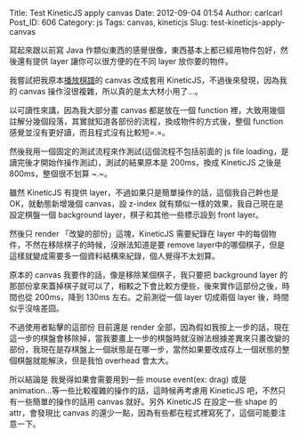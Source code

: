 Title: Test KineticJS apply canvas
Date: 2012-09-04 01:54
Author: carlcarl
Post_ID: 606
Category: js
Tags: canvas, kineticjs
Slug: test-kineticjs-apply-canvas

寫起來跟以前寫 Java 作類似東西的感覺很像，東西基本上都已經用物件包好，然後還有提供 layer
讓你可以很方便的在不同 layer 放你要的物件。  

我嘗試把我原本[播放棋譜][]的 canvas 改成套用 KineticJS，不過後來發現，因為我的 canvas
操作沒很複雜，所以真的是太大材小用了...。

以可讀性來講，因為我大部分畫 canvas 都是放在一個 function 裡，大致用幾個註解分幾個段落，其實就知道各部份的流程，換成物件的方式後，整個 function 感覺並沒有更好讀，而且程式沒有比較短=.=。

然後我用一個固定的測試流程來作測試(這個流程不包括前面的 js file loading，是讀完後才開始作操作測試)，測試的結果原本是 200ms，換成 KineticJS 之後是 800ms，整個很不划算 ~.~。

雖然 KineticJS 有提供 layer，不過如果只是簡單操作的話，這個我自己幹也是
OK，就動態新增幾個 canvas，設 z-index 就有類似一樣的效果，我自己現在是設定棋盤一個 background layer，棋子和其他一些標示設到 front layer。

然後只 render 「改變的部份」這塊，KineticJS 需要紀錄在 layer
中的每個物件，不然在移除棋子的時候，沒辦法知道是要 remove
layer中的哪個棋子，但是這樣就變成需要多一個資料結構來紀錄，個人覺得不太划算。

原本的 canvas 我要作的話，像是移除某個棋子，我只要把 background layer
的那部份拿來蓋掉棋子就可以了，相較之下會比較方便些，後來實作這部份之後，時間也從
200ms，降到 130ms 左右。之前測從一個 layer 切成兩個 layer 後，時間似乎沒啥差囧。

不過使用者點擊的這部份 目前還是 render 全部，因為假如我按上一步的話，現在這一步的棋盤會移除掉，當我要畫上一步的棋盤時就沒辦法根據差異來只畫改變的部份，我現在是存棋盤上一個狀態是在哪一步，當然如果要改成存上一個狀態的整個棋盤就能解決，但是我怕 overhead 會太大。

所以結論是 我覺得如果會需要用到一些 mouse event(ex: drag) 或是
animation...等一些比較複雜的操作的話，這時候再考慮用 KineticJS
吧，不然只有一些簡單的操作的話用 canvas 就好。另外 KineticJS 在設定一些
shape 的 attr，會發現比 canvas 的還少一點，因為有些都在程式裡寫死了，這個可能要注意一下。

  [播放棋譜]: https://github.com/carlcarl/CaGo/blob/master/js/cago.js
